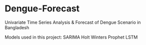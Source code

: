 # Dengue-Forecast

Univariate Time Series Analysis & Forecast of Dengue Scenario in Bangladesh

Models used in this project:
SARIMA
Holt Winters
Prophet
LSTM
